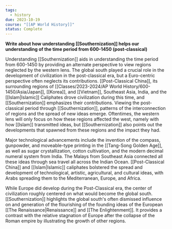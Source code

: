 ```yaml
---
tags:
  - history
due: 2023-10-19
course: "[[AP World History]]"
status: Complete
---
```

**Write about how understanding [[Southernization]] helps our understanding of the time period from 600-1450 (post-classical)**

Understanding [[Southernization]] aids in understanding the time period from 600-1450 by providing an alternate perspective to view regions neglected by the western lens. The global south played a crucial role in the development of civilization in the post-classical era, but a Euro-centric perspective often neglects its contributions. [[Post-Classical China]], its surrounding regions of [[Classes/2023-2024/AP World History/600-1450/Asia/Japan]], [[Korea]], and [[Vietnam]], Southeast Asia, India, and the [[Islam|Islamic]] Caliphates drove civilization during this time, and [[Southernization]] emphasizes their contributions. Viewing the post-classical period through [[Southernization]], patterns of the interconnection of regions and the spread of new ideas emerge. Oftentimes, the western lens will only focus on how these regions affected the west, namely with how [[Islam]] transmitted ideas, but [[Southernization]] also points out the developments that spawned from these regions and the impact they had. 

Major technological advancements include the invention of the compass, gunpowder, and moveable-type printing in the [[Tang-Song Golden Age]], as well as sugar crystallization, cotton cultivation, and the modern decimal numeral system from India. The Malays from Southeast Asia connected all these ideas through sea travel all across the Indian Ocean. [[Post-Classical China]] and [[Islam|Islamic]] caliphates bolstered the spread and development of technological, artistic, agricultural, and cultural ideas, with Arabs spreading them to the Mediterranean, Europe, and Africa.

While Europe did develop during the Post-Classical era, the center of civilization roughly centered on what would become the global south. [[Southernization]] highlights the global south's often dismissed influence on and generation of the flourishing of the founding ideas of the European [[The Renaissance|Renaissance]] and [[The Enlightenment]]. It provides a contrast with the relative stagnation of Europe after the collapse of the Roman empire by illustrating the growth of other regions.